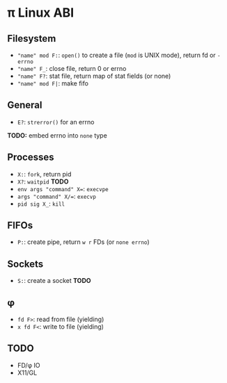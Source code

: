 # π Linux ABI
## Filesystem
+ `"name" mod F:`: `open()` to create a file (`mod` is UNIX mode), return fd or `-errno`
+ `"name" F_`: close file, return 0 or errno
+ `"name" F?`: stat file, return map of stat fields (or none)
+ `"name" mod F|`: make fifo


## General
+ `E?`: `strerror()` for an errno

**TODO:** embed errno into `none` type


## Processes
+ `X:`: `fork`, return pid
+ `X?`: `waitpid` **TODO**
+ `env args "command" X=`: `execvpe`
+ `args "command" X/=`: `execvp`
+ `pid sig X_`: `kill`


## FIFOs
+ `P:`: create pipe, return `w r` FDs (or `none errno`)


## Sockets
+ `S:`: create a socket **TODO**


## φ
+ `fd F>`: read from file (yielding)
+ `x fd F<`: write to file (yielding)


## TODO
+ FD/φ IO
+ X11/GL
